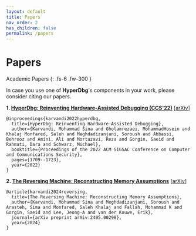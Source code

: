 ```yaml
---
layout: default
title: Papers
nav_order: 2
has_children: false
permalink: /papers
---
```


# Papers

Academic Papers
{: .fs-6 .fw-300 }

In case you use one of **HyperDbg**'s components in your work, please consider citing our papers.

**1. [HyperDbg: Reinventing Hardware-Assisted Debugging (CCS'22)](https://dl.acm.org/doi/abs/10.1145/3548606.3560649)** [[arXiv](https://arxiv.org/abs/2207.05676)]

```
@inproceedings{karvandi2022hyperdbg,
  title={HyperDbg: Reinventing Hardware-Assisted Debugging},
  author={Karvandi, Mohammad Sina and Gholamrezaei, MohammadHosein and Khalaj Monfared, Saleh and Meghdadizanjani, Soroush and Abbassi, Behrooz and Amini, Ali and Mortazavi, Reza and Gorgin, Saeid and Rahmati, Dara and Schwarz, Michael},
  booktitle={Proceedings of the 2022 ACM SIGSAC Conference on Computer and Communications Security},
  pages={1709--1723},
  year={2022}
}
```

**2. [The Reversing Machine: Reconstructing Memory Assumptions](https://arxiv.org/pdf/2405.00298)** [[arXiv](https://arxiv.org/abs/2405.00298)]

```
@article{karvandi2024reversing,
  title={The Reversing Machine: Reconstructing Memory Assumptions},
  author={Karvandi, Mohammad Sina and Meghdadizanjani, Soroush and Arasteh, Sima and Monfared, Saleh Khalaj and Fallah, Mohammad K and Gorgin, Saeid and Lee, Jeong-A and van der Kouwe, Erik},
  journal={arXiv preprint arXiv:2405.00298},
  year={2024}
}
```
